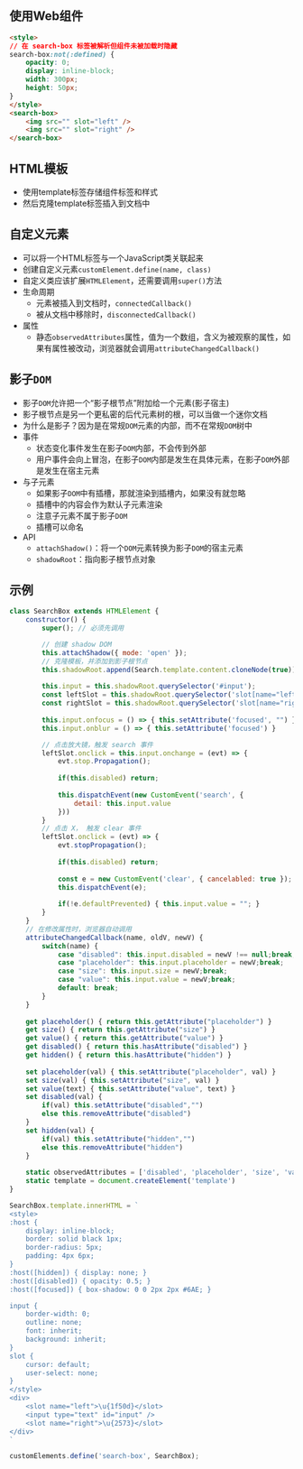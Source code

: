 
## 使用Web组件

```html
<style>
// 在 search-box 标签被解析但组件未被加载时隐藏
search-box:not(:defined) {
	opacity: 0;
	display: inline-block;
	width: 300px;
	height: 50px;
}
</style>
<search-box>
	<img src="" slot="left" />
	<img src="" slot="right" />
</search-box>
```

## HTML模板

- 使用template标签存储组件标签和样式
- 然后克隆template标签插入到文档中

## 自定义元素

- 可以将一个HTML标签与一个JavaScript类关联起来
- 创建自定义元素`customElement.define(name, class)`
- 自定义类应该扩展`HTMLElement`，还需要调用`super()`方法
- 生命周期
	- 元素被插入到文档时，`connectedCallback()`
	- 被从文档中移除时，`disconnectedCallback()`
- 属性
	- 静态`observedAttributes`属性，值为一个数组，含义为被观察的属性，如果有属性被改动，浏览器就会调用`attributeChangedCallback()`

## 影子`DOM`

- 影子`DOM`允许把一个“影子根节点”附加给一个元素(影子宿主)
- 影子根节点是另一个更私密的后代元素树的根，可以当做一个迷你文档
- 为什么是影子？因为是在常规`DOM`元素的内部，而不在常规`DOM`树中
- 事件
	- 状态变化事件发生在影子`DOM`内部，不会传到外部
	- 用户事件会向上冒泡，在影子`DOM`内部是发生在具体元素，在影子`DOM`外部是发生在宿主元素
- 与子元素
	- 如果影子`DOM`中有插槽，那就渲染到插槽内，如果没有就忽略
	- 插槽中的内容会作为默认子元素渲染
	- 注意子元素不属于影子`DOM`
	- 插槽可以命名
- API
	- `attachShadow()`：将一个`DOM`元素转换为影子`DOM`的宿主元素
	- `shadowRoot`：指向影子根节点对象

## 示例

```js
class SearchBox extends HTMLElement {
	constructor() {
		super(); // 必须先调用

		// 创建 shadow DOM
		this.attachShadow({ mode: 'open' });
		// 克隆模板，并添加到影子根节点
		this.shadowRoot.append(Search.template.content.cloneNode(true));
		
		this.input = this.shadowRoot.querySelector('#input');
		const leftSlot = this.shadowRoot.querySelector('slot[name="left"]');
		const rightSlot = this.shadowRoot.querySelector('slot[name="right"]');
		
		this.input.onfocus = () => { this.setAttribute('focused', "") }
		this.input.onblur = () => { this.setAttribute('focused') }

		// 点击放大镜，触发 search 事件
		leftSlot.onclick = this.input.onchange = (evt) => {
			evt.stop.Propagation();
			
			if(this.disabled) return;
			
			this.dispatchEvent(new CustomEvent('search', {
				detail: this.input.value
			}))
		}
		// 点击 X， 触发 clear 事件
		leftSlot.onclick = (evt) => {
			evt.stopPropagation();
			
			if(this.disabled) return;
			
			const e = new CustomEvent('clear', { cancelabled: true });
			this.dispatchEvent(e);
			
			if(!e.defaultPrevented) { this.input.value = ""; }
		}
	}
	// 在修改属性时，浏览器自动调用
	attributeChangedCallback(name, oldV, newV) {
		switch(name) {
			case "disabled": this.input.disabled = newV !== null;break;
			case "placeholder": this.input.placeholder = newV;break;
			case "size": this.input.size = newV;break;
			case "value": this.input.value = newV;break;
			default: break;
		}
	}
	
	get placeholder() { return this.getAttribute("placeholder") }
	get size() { return this.getAttribute("size") }
	get value() { return this.getAttribute("value") }
	get disabled() { return this.hasAttribute("disabled") }
	get hidden() { return this.hasAttribute("hidden") }
	
	set placeholder(val) { this.setAttribute("placeholder", val) }
	set size(val) { this.setAttribute("size", val) }
	set value(text) { this.setAttribute("value", text) }
	set disabled(val) {
		if(val) this.setAttribute("disabled","")
		else this.removeAttribute("disabled")
	}
	set hidden(val) {
		if(val) this.setAttribute("hidden","")
		else this.removeAttribute("hidden")
	}
	
	static observedAttributes = ['disabled', 'placeholder', 'size', 'value']
	static template = document.createElement('template')
}

SearchBox.template.innerHTML = `
<style>
:host {
	display: inline-block;
	border: solid black 1px;
	border-radius: 5px;
	padding: 4px 6px;
}
:host([hidden]) { display: none; }
:host([disabled]) { opacity: 0.5; }
:host([focused]) { box-shadow: 0 0 2px 2px #6AE; }

input {
	border-width: 0;
	outline: none;
	font: inherit;
	background: inherit;
}
slot {
	cursor: default;
	user-select: none;
}
</style>
<div>
	<slot name="left">\u{1f50d}</slot>
	<input type="text" id="input" />
	<slot name="right">\u{2573}</slot>
</div>
`

customElements.define('search-box', SearchBox);
```
